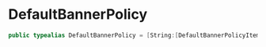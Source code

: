 # DefaultBannerPolicy

``` swift
public typealias DefaultBannerPolicy = [String:[DefaultBannerPolicyItem]]
```
